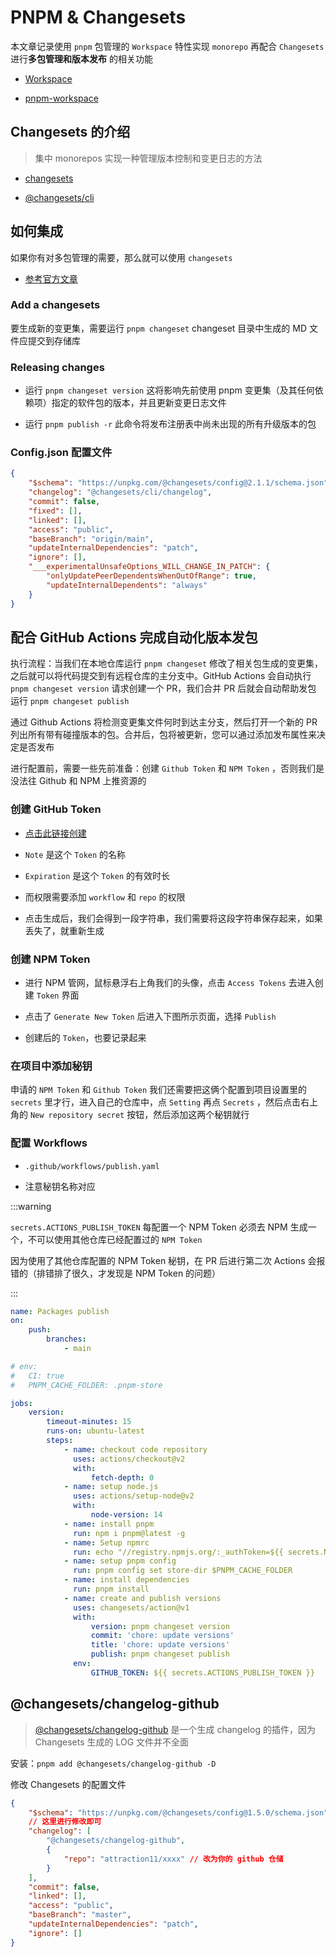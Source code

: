 # PNPM & Changesets

本文章记录使用 `pnpm` 包管理的 `Workspace` 特性实现 `monorepo` 再配合 `Changesets` 进行**多包管理和版本发布** 的相关功能

-   [Workspace](https://pnpm.io/workspaces)

-   [pnpm-workspace](https://pnpm.io/pnpm-workspace_yaml)

## Changesets 的介绍

> 集中 monorepos 实现一种管理版本控制和变更日志的方法

-   [changesets](https://github.com/changesets/changesets)

-   [@changesets/cli](https://github.com/changesets/changesets/blob/main/packages/cli/README.md)

## 如何集成

如果你有对多包管理的需要，那么就可以使用 `changesets`

-   [参考官方文章](https://pnpm.io/using-changesets)

### Add a changesets

要生成新的变更集，需要运行 `pnpm changeset` changeset 目录中生成的 MD 文件应提交到存储库

### Releasing changes

-   运行 `pnpm changeset version` 这将影响先前使用 pnpm 变更集（及其任何依赖项）指定的软件包的版本，并且更新变更日志文件

-   运行 `pnpm publish -r` 此命令将发布注册表中尚未出现的所有升级版本的包

### Config.json 配置文件

```json
{
    "$schema": "https://unpkg.com/@changesets/config@2.1.1/schema.json",
    "changelog": "@changesets/cli/changelog",
    "commit": false,
    "fixed": [],
    "linked": [],
    "access": "public",
    "baseBranch": "origin/main",
    "updateInternalDependencies": "patch",
    "ignore": [],
    "___experimentalUnsafeOptions_WILL_CHANGE_IN_PATCH": {
        "onlyUpdatePeerDependentsWhenOutOfRange": true,
        "updateInternalDependents": "always"
    }
}
```

## 配合 GitHub Actions 完成自动化版本发包

执行流程：当我们在本地仓库运行 `pnpm changeset` 修改了相关包生成的变更集，之后就可以将代码提交到有远程仓库的主分支中。GitHub Actions 会自动执行 `pnpm changeset version` 请求创建一个 PR，我们合并 PR 后就会自动帮助发包 运行 `pnpm changeset publish`

通过 Github Actions 将检测变更集文件何时到达主分支，然后打开一个新的 PR 列出所有带有碰撞版本的包。合并后，包将被更新，您可以通过添加发布属性来决定是否发布

进行配置前，需要一些先前准备：创建 `Github Token` 和 `NPM Token` ，否则我们是没法往 Github 和 NPM 上推资源的

### 创建 GitHub Token

-   [点击此链接创建](https://github.com/settings/tokens/new)

-   `Note` 是这个 `Token` 的名称

-   `Expiration` 是这个 `Token` 的有效时长

-   而权限需要添加 `workflow` 和 `repo` 的权限

-   点击生成后，我们会得到一段字符串，我们需要将这段字符串保存起来，如果丢失了，就重新生成

### 创建 NPM Token

-   进行 NPM 管网，鼠标悬浮右上角我们的头像，点击 `Access Tokens` 去进入创建 `Token` 界面

-   点击了 `Generate New Token` 后进入下图所示页面，选择 `Publish`

-   创建后的 `Token`，也要记录起来

### 在项目中添加秘钥

申请的 `NPM Token` 和 `Github Token` 我们还需要把这俩个配置到项目设置里的 `secrets` 里才行，进入自己的仓库中，点 `Setting` 再点 `Secrets` ，然后点击右上角的 `New repository secret` 按钮，然后添加这两个秘钥就行

### 配置 Workflows

-   `.github/workflows/publish.yaml`

-   注意秘钥名称对应

:::warning

`secrets.ACTIONS_PUBLISH_TOKEN` 每配置一个 NPM Token 必须去 NPM 生成一个，不可以使用其他仓库已经配置过的 `NPM Token`

因为使用了其他仓库配置的 NPM Token 秘钥，在 PR 后进行第二次 Actions 会报错的（排错排了很久，才发现是 NPM Token 的问题）

:::

```yaml
name: Packages publish
on:
    push:
        branches:
            - main

# env:
#   CI: true
#   PNPM_CACHE_FOLDER: .pnpm-store

jobs:
    version:
        timeout-minutes: 15
        runs-on: ubuntu-latest
        steps:
            - name: checkout code repository
              uses: actions/checkout@v2
              with:
                  fetch-depth: 0
            - name: setup node.js
              uses: actions/setup-node@v2
              with:
                  node-version: 14
            - name: install pnpm
              run: npm i pnpm@latest -g
            - name: Setup npmrc
              run: echo "//registry.npmjs.org/:_authToken=${{ secrets.NPM_PUBLISH_TOKEN }}" > .npmrc
            - name: setup pnpm config
              run: pnpm config set store-dir $PNPM_CACHE_FOLDER
            - name: install dependencies
              run: pnpm install
            - name: create and publish versions
              uses: changesets/action@v1
              with:
                  version: pnpm changeset version
                  commit: 'chore: update versions'
                  title: 'chore: update versions'
                  publish: pnpm changeset publish
              env:
                  GITHUB_TOKEN: ${{ secrets.ACTIONS_PUBLISH_TOKEN }}
```

## @changesets/changelog-github

> [@changesets/changelog-github](https://github.com/changesets/changesets/tree/main/packages/changelog-github) 是一个生成 changelog 的插件，因为 Changesets 生成的 LOG 文件并不全面

安装：`pnpm add @changesets/changelog-github -D`

修改 Changesets 的配置文件

```json
{
    "$schema": "https://unpkg.com/@changesets/config@1.5.0/schema.json",
    // 这里进行修改即可
    "changelog": [
        "@changesets/changelog-github",
        {
            "repo": "attraction11/xxxx" // 改为你的 github 仓储
        }
    ],
    "commit": false,
    "linked": [],
    "access": "public",
    "baseBranch": "master",
    "updateInternalDependencies": "patch",
    "ignore": []
}
```
